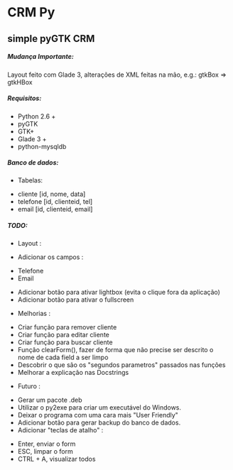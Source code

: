 # CRM Py
## simple pyGTK CRM

##### Mudança Importante:
Layout feito com Glade 3, alterações de XML feitas na mão, e.g.: gtkBox => gtkHBox

##### Requisitos:
* Python 2.6 +
* pyGTK
* GTK+
* Glade 3 +
* python-mysqldb


##### Banco de dados:
* Tabelas:
 - cliente [id, nome, data]
 - telefone [id, clienteid, tel] 
 - email [id, clienteid, email]

##### TODO:
* Layout :
 + Adicionar os campos :
  - Telefone
  - Email
 + Adicionar botão para ativar lightbox (evita o clique fora da aplicação)
 + Adicionar botão para ativar o fullscreen
* Melhorias :
 + Criar função para remover cliente
 + Criar função para editar cliente
 + Criar função para buscar cliente
 + Função clearForm(), fazer de forma que não precise ser descrito o nome de cada field a ser limpo
 + Descobrir o que são os "segundos parametros" passados nas funções
 + Melhorar a explicação nas Docstrings
* Futuro :
 + Gerar um pacote .deb
 + Utilizar o py2exe para criar um executável do Windows.
 + Deixar o programa com uma cara mais "User Friendly"
 + Adicionar botão para gerar backup do banco de dados.
 + Adicionar "teclas de atalho" :
  - Enter, enviar o form
  - ESC, limpar o form
  - CTRL + A, visualizar todos
